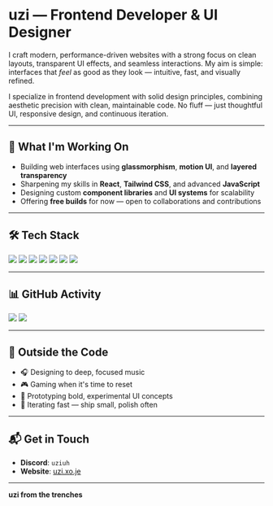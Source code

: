 # uzi — Frontend Developer & UI Designer

I craft modern, performance-driven websites with a strong focus on clean layouts, transparent UI effects, and seamless interactions. My aim is simple: interfaces that *feel* as good as they look — intuitive, fast, and visually refined.

I specialize in frontend development with solid design principles, combining aesthetic precision with clean, maintainable code. No fluff — just thoughtful UI, responsive design, and continuous iteration.

---

## 🔧 What I'm Working On

- Building web interfaces using **glassmorphism**, **motion UI**, and **layered transparency**
- Sharpening my skills in **React**, **Tailwind CSS**, and advanced **JavaScript**
- Designing custom **component libraries** and **UI systems** for scalability
- Offering **free builds** for now — open to collaborations and contributions

---

## 🛠️ Tech Stack

<p align="left">
  <img src="https://img.shields.io/badge/HTML-e34c26?style=flat&logo=html5&logoColor=white" />
  <img src="https://img.shields.io/badge/CSS-1572B6?style=flat&logo=css3&logoColor=white" />
  <img src="https://img.shields.io/badge/JavaScript-F7DF1E?style=flat&logo=javascript&logoColor=black" />
  <img src="https://img.shields.io/badge/React-61DAFB?style=flat&logo=react&logoColor=black" />
  <img src="https://img.shields.io/badge/Tailwind-38B2AC?style=flat&logo=tailwind-css&logoColor=white" />
  <img src="https://img.shields.io/badge/Vite-646CFF?style=flat&logo=vite&logoColor=white" />
  <img src="https://img.shields.io/badge/Figma-F24E1E?style=flat&logo=figma&logoColor=white" />
</p>

---

## 📊 GitHub Activity

<p align="left">
  <img src="https://github-readme-stats.vercel.app/api?username=uziuh&show_icons=true&theme=radical" />
  <img src="https://github-readme-stats.vercel.app/api/top-langs/?username=uziuh&layout=compact&theme=radical" />
</p>

---

## 🧠 Outside the Code

- 🎧 Designing to deep, focused music  
- 🎮 Gaming when it's time to reset  
- 🧪 Prototyping bold, experimental UI concepts  
- 🔁 Iterating fast — ship small, polish often  

---

## 📬 Get in Touch

- **Discord**: `uziuh`  
- **Website**: [uzi.xo.je](https://uzi.xo.je/)

---

**uzi from the trenches**  
